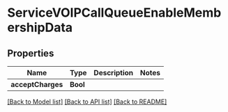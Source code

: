 # ServiceVOIPCallQueueEnableMembershipData

## Properties
Name | Type | Description | Notes
------------ | ------------- | ------------- | -------------
**acceptCharges** | **Bool** |  | 

[[Back to Model list]](../README.md#documentation-for-models) [[Back to API list]](../README.md#documentation-for-api-endpoints) [[Back to README]](../README.md)


